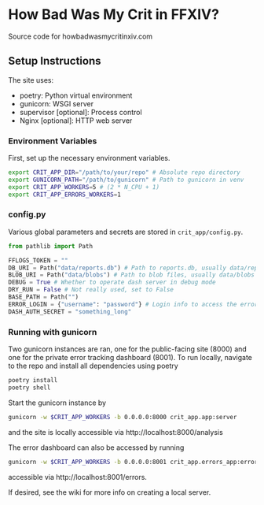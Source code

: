 # How Bad Was My Crit in FFXIV?
Source code for howbadwasmycritinxiv.com

## Setup Instructions

The site uses:

- poetry: Python virtual environment
- gunicorn: WSGI server
- supervisor [optional]: Process control
- Nginx [optional]: HTTP web server

### Environment Variables

First, set up the necessary environment variables.

```bash
export CRIT_APP_DIR="/path/to/your/repo" # Absolute repo directory
export GUNICORN_PATH="/path/to/gunicorn" # Path to gunicorn in venv
export CRIT_APP_WORKERS=5 # (2 * N_CPU + 1)
export CRIT_APP_ERRORS_WORKERS=1
```

### config.py

Various global parameters and secrets are stored in `crit_app/config.py`.

```py
from pathlib import Path

FFLOGS_TOKEN = ""
DB_URI = Path("data/reports.db") # Path to reports.db, usually data/reports.db
BLOB_URI = Path("data/blobs") # Path to blob files, usually data/blobs
DEBUG = True # Whether to operate dash server in debug mode
DRY_RUN = False # Not really used, set to False
BASE_PATH = Path("")
ERROR_LOGIN = {"username": "password"} # Login info to access the error tracking dashboard
DASH_AUTH_SECRET = "something_long"
```

### Running with gunicorn

Two gunicorn instances are ran, one for the public-facing site (8000) and one for the private error tracking dashboard (8001). To run locally, navigate to the repo and install all dependencies using poetry

```sh
poetry install
poetry shell
```

Start the gunicorn instance by

```sh
gunicorn -w $CRIT_APP_WORKERS -b 0.0.0.0:8000 crit_app.app:server
```

and the site is locally accessible via http://localhost:8000/analysis

The error dashboard can also be accessed by running

```sh
gunicorn -w $CRIT_APP_WORKERS -b 0.0.0.0:8001 crit_app.errors_app:error_server
```

accessible via http://localhost:8001/errors.

If desired, see the wiki for more info on creating a local server.

